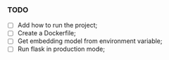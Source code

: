 ### TODO

- [ ] Add how to run the project;
- [ ] Create a Dockerfile;
- [ ] Get embedding model from environment variable;
- [ ] Run flask in production mode;
